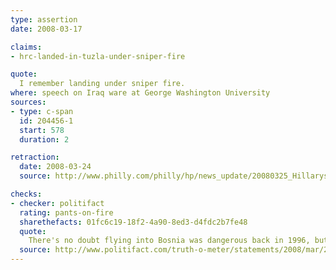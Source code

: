 ```yaml
---
type: assertion
date: 2008-03-17

claims:
- hrc-landed-in-tuzla-under-sniper-fire

quote:
  I remember landing under sniper fire.
where: speech on Iraq ware at George Washington University
sources:
- type: c-span
  id: 204456-1
  start: 578
  duration: 2

retraction:
  date: 2008-03-24
  source: http://www.philly.com/philly/hp/news_update/20080325_Hillarys_Bosnia_misstatement.html

checks:
- checker: politifact
  rating: pants-on-fire
  sharethefacts: 01fc6c19-18f2-4a90-8ed3-d4fdc2b7fe48
  quote:
    There's no doubt flying into Bosnia was dangerous back in 1996, but the threat of sniper fire is not the same as actual sniper fire, and hustling off the tarmac is not the same as running with your head down. Yes, Clinton later acknowledged that she was mistaken, but it's hard to understand how she could err on something so significant as whether she did or didn't dodge sniper bullets. Quite simply, this kind of hyperbole deserves our harshest assessment. We rule Pants on Fire.
  source: http://www.politifact.com/truth-o-meter/statements/2008/mar/25/hillary-clinton/video-shows-tarmac-welcome-no-snipers/
---
```

